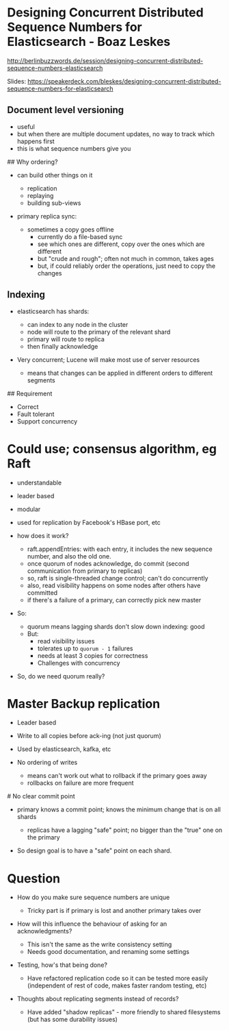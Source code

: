 # Designing Concurrent Distributed Sequence Numbers for Elasticsearch - Boaz Leskes

http://berlinbuzzwords.de/session/designing-concurrent-distributed-sequence-numbers-elasticsearch

Slides: https://speakerdeck.com/bleskes/designing-concurrent-distributed-sequence-numbers-for-elasticsearch

## Document level versioning

 - useful
 - but when there are multiple document updates, no way to track which happens first
 - this is what sequence numbers give you

## Why ordering?

 - can build other things on it
   - replication
   - replaying
   - building sub-views

 - primary replica sync:
   - sometimes a copy goes offline
     - currently do a file-based sync
     - see which ones are different, copy over the ones which are different
     - but "crude and rough"; often not much in common, takes ages
     - but, if could reliably order the operations, just need to copy the changes

## Indexing

 - elasticsearch has shards:
   - can index to any node in the cluster
   - node will route to the primary of the relevant shard
   - primary will route to replica
   - then finally acknowledge

 - Very concurrent; Lucene will make most use of server resources
   - means that changes can be applied in different orders to different segments

## Requirement

 - Correct
 - Fault tolerant
 - Support concurrency

# Could use; consensus algorithm, eg Raft

 - understandable
 - leader based
 - modular
 - used for replication by Facebook's HBase port, etc

 - how does it work?
   - raft.appendEntries: with each entry, it includes the new sequence number, and also the old one.
   - once quorum of nodes acknowledge, do commit (second communication from primary to replicas)
   - so, raft is single-threaded change control; can't do concurrently
   - also, read visibility happens on some nodes after others have committed
   - if there's a failure of a primary, can correctly pick new master

 - So:
   - quorum means lagging shards don't slow down indexing: good
   - But:
     - read visibility issues
     - tolerates up to `quorum - 1` failures
     - needs at least 3 copies for correctness
     - Challenges with concurrency

 - So, do we need quorum really?

# Master Backup replication

 - Leader based
 - Write to all copies before ack-ing (not just quorum)
 - Used by elasticsearch, kafka, etc

 - No ordering of writes
   - means can't work out what to rollback if the primary goes away
   - rollbacks on failure are more frequent

# No clear commit point

 - primary knows a commit point; knows the minimum change that is on all shards
   - replicas have a lagging "safe" point; no bigger than the "true" one on the primary

 - So design goal is to have a "safe" point on each shard.


# Question

 - How do you make sure sequence numbers are unique
   - Tricky part is if primary is lost and another primary takes over

 - How will this influence the behaviour of asking for an acknowledgments?
   - This isn't the same as the write consistency setting
   - Needs good documentation, and renaming some settings

 - Testing, how's that being done?
   - Have refactored replication code so it can be tested more easily (independent of rest of code, makes faster random testing, etc)

 - Thoughts about replicating segments instead of records?
   - Have added "shadow replicas" - more friendly to shared filesystems (but has some durability issues)
